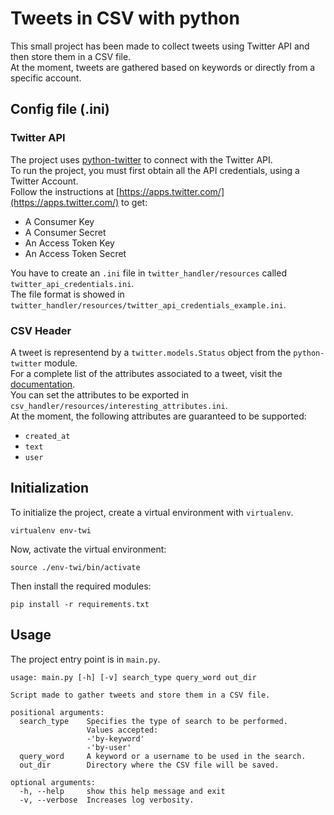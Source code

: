 # Tweets in CSV with python

This small project has been made to collect tweets using Twitter API and then store them in a CSV file.  
At the moment, tweets are gathered based on keywords or directly from a specific account.  

## Config file (.ini)
### Twitter API
The project uses [python-twitter](https://github.com/bear/python-twitter) to connect with the Twitter API.  
To run the project, you must first obtain all the API credentials, using a Twitter Account.  
Follow the instructions at [https://apps.twitter.com/](https://apps.twitter.com/) to get:  

* A Consumer Key
* A Consumer Secret
* An Access Token Key
* An Access Token Secret

You have to create an `.ini` file in `twitter_handler/resources` called `twitter_api_credentials.ini`.  
The file format is showed in `twitter_handler/resources/twitter_api_credentials_example.ini`.  

### CSV Header
A tweet is representend by a `twitter.models.Status` object from the `python-twitter` module.  
For a complete list of the attributes associated to a tweet, visit the [documentation](http://python-twitter.readthedocs.io/en/latest/_modules/twitter/models.html#Status).  
You can set the attributes to be exported in `csv_handler/resources/interesting_attributes.ini`.  
At the moment, the following attributes are guaranteed to be supported:  
* `created_at`
* `text`
* `user`

## Initialization
To initialize the project, create a virtual environment with `virtualenv`.  
```
virtualenv env-twi
```

Now, activate the virtual environment:  
```
source ./env-twi/bin/activate
```

Then install the required modules:  
```
pip install -r requirements.txt
```

## Usage
The project entry point is in `main.py`.  
```
usage: main.py [-h] [-v] search_type query_word out_dir

Script made to gather tweets and store them in a CSV file.

positional arguments:
  search_type    Specifies the type of search to be performed.
                 Values accepted:
                 -'by-keyword'
                 -'by-user'
  query_word     A keyword or a username to be used in the search.
  out_dir        Directory where the CSV file will be saved.

optional arguments:
  -h, --help     show this help message and exit
  -v, --verbose  Increases log verbosity.

```
